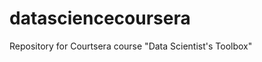 datasciencecoursera
===================

Repository for Courtsera course "Data Scientist's Toolbox"
